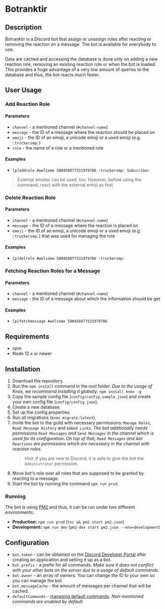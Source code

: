 # Botranktir

## Description

Botranktir is a Discord bot that assign or unassign roles after reacting or removing the reaction on a message.
The bot is available for everybody to use.

Data are cached and accessing the database is done only on adding a new reaction role, removing an existing
reaction role or when the bot is loaded. This provides a huge advantage of a very low amount of queries to
the database and thus, the bot reacts much faster.

## User Usage

### Add Reaction Role

#### Parameters

-   `channel` - a mentioned channel (`#channel-name`)
-   `message` - the ID of a message where the reaction should be placed on
-   `emoji` - the ID of an emoji, a unicode emoji or a used emoji (e.g. `:truckersmp:`)
-   `role` - the name of a role or a mentioned role

#### Examples

-   `[p]addrole #welcome 580458877531979786 :truckersmp: Subscriber`

> External emotes can be used, too. However, before using the command, react with the external emoji as first.

### Delete Reaction Role

#### Parameters

-   `channel` - a mentioned channel (`#channel-name`)
-   `message` - the ID of a message where the reaction is placed on
-   `emoji` - the ID of an emoji, a unicode emoji or a used emoji (e.g. `:truckersmp:`) that was used for managing
    the role

#### Examples

-   `[p]delrole #welcome 580458877531979786 :truckersmp:`

### Fetching Reaction Roles for a Message

#### Parameters

-   `channel` - a mentioned channel (`#channel-name`)
-   `message` - the ID of a message about which the information should be get

#### Examples

-   `[p]fetchmessage #welcome 580458877531979786`

## Requirements

-   npm
-   Node 12.x or newer

## Installation

1. Download the repository.
2. Run the `npm install` command in the root folder.
   _Due to the usage of Knex, we recommend installing it globally:_ `npm install knex -g`
3. Copy the sample config file (`config/config.sample.json`) and create your own config file (`config/config.json`).
4. Create a new database.
5. Set up the config properties.
6. Run all migrations (`knex migrate:latest`).
7. Invite the bot to the guild with necessary permissions: `Manage Roles`, `Read Message History` and `Embed Links`.
   _The bot additionally needs permissions `Read Messages` and `Send Messages` in the channel which is used for its
   configuration. On top of that, `Read Messages` and `Add Reactions` are permissions which are necessary in the
   channel with reaction roles._
    > Hint: If you are new to Discord, it is safe to give the bot the `Administrator` permission.
8. Move bot's role over all roles that are supposed to be granted by reacting to a message.
9. Start the bot by running the command `npm run prod`.

### Running

The bot is using [PM2](http://pm2.keymetrics.io/) and thus, it can be run under two different environments:

-   **Production:** `npm run prod` (`tsc && pm2 start pm2.json`)
-   **Development:** `npm run dev` (`pm2-dev start pm2.json --env=development`)

## Configuration

-   `bot.token` - can be obtained on the [Discord Developer Portal](https://discordapp.com/developers/applications/)
    after creating an application and setting it up as a bot.
-   `bot.prefix` - a prefix for all commands.
    _Make sure it does not conflict with your other bots on the server due to a usage of default commands._
-   `bot.owner` - an array of owners. You can change the ID to your own so you can manage the bot.
-   `bot.messageCache` - the amount of messages per channel that will be cached.
-   `defaultCommands` - [managing default commands](https://discord.js.org/#/docs/commando/master/class/CommandoRegistry?scrollTo=registerDefaultCommands).
    _Non-mentioned commands are enabled by default._

